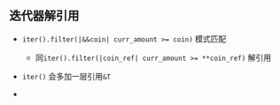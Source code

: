 

## 迭代器解引用
+ `iter().filter(|&&coin| curr_amount >= coin)` 模式匹配
    + 同`iter().filter(|coin_ref| curr_amount >= **coin_ref)` 解引用


+ `iter()` 会多加一层引用`&T`

+ 